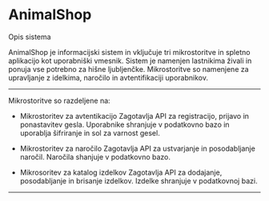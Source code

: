 # AnimalShop
Opis sistema

AnimalShop je informacijski sistem in vključuje tri mikrostoritve in spletno aplikacijo kot uporabniški vmesnik. Sistem je namenjen lastnikima živali in ponuja vse potrebno za hišne ljubljenčke. Mikrostoritve so namenjene za upravljanje z idelkima, naročilo in avtentifikaciji uporabnikov.

---
Mikrostoritve so razdeljene na:
* Mikrostoritev za avtentikacijo 
    Zagotavlja API za registracijo, prijavo in ponastavitev gesla. Uporabnike shranjuje v podatkovno bazo in uporablja šifriranje in sol za varnost gesel.

* Mikrostoritev za naročilo
    Zagotavlja API za ustvarjanje in posodabljanje naročil. Naročila shanjuje v podatkovno bazo.

* Mikrosoritev za katalog izdelkov
    Zagotavlja API za dodajanje, posodabljanje in brisanje izdelkov. Izdelke shranjuje v podatkovnoj bazi.

---




